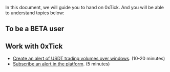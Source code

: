 In this document, we will guide you to hand on 0xTick. And you will be able to understand topics below:

## To be a BETA user

## Work with 0xTick
* [Create an alert of USDT trading volumes over windows](1). (10-20 minutes)
* [Subscribe an alert in the platform](2). (5 minutes)

[1]: <docs/getstarted/usdt.md>
[2]: <docs/getstarted/sub.md>